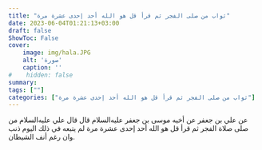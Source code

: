 ```yaml
---
title: "ثواب من صلى الفجر ثم قرأ قل هو الله أحد إحدى عشرة مرة"
date: 2023-06-04T01:21:13+03:00
draft: false
ShowToc: False
cover:
    image: img/hala.JPG
    alt: 'صورة'
    caption: ''
#    hidden: false
summary: 
tags: [""]
categories: ["ثواب من صلى الفجر ثم قرأ قل هو الله أحد إحدى عشرة مرة"]
---
```

عن علي بن جعفر عن أخيه موسى بن جعفر عليه‌السلام قال قال علي عليه‌السلام من
صلى صلاة الفجر ثم قرأ قل هو الله أحد إحدى عشرة مرة لم يتبعه في
ذلك اليوم ذنب وان رغم أنف الشيطان.

